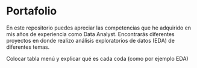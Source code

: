 # Portafolio
En este repositorio puedes apreciar las competencias que he adquirido en mis años de experiencia como Data Analyst. Encontrarás diferentes proyectos en donde realizo análisis exploratorios de datos (EDA) de diferentes temas.

Colocar tabla menú y explicar qué es cada coda (como por ejemplo EDA)

